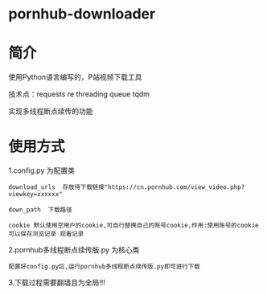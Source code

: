 # pornhub-downloader

# 简介
使用Python语言编写的，P站视频下载工具

技术点：requests re threading queue tqdm

实现多线程断点续传的功能

# 使用方式
1.config.py 为配置类
  
    download_urls  存放待下载链接"https://cn.pornhub.com/view_video.php?viewkey=xxxxxx"
  
    down_path  下载路径
  
    cookie 默认使用空用户的cookie,可自行替换自己的账号cookie,作用:使用账号的cookie可以保存浏览记录 观看记录

2.pornhub多线程断点续传版.py 为核心类
  
    配置好config.py后,运行pornhub多线程断点续传版.py即可进行下载


3.下载过程需要翻墙且为全局!!!
